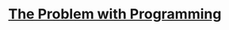 # [The Problem with Programming](https://www.technologyreview.com/2006/11/28/227399/the-problem-with-programming/)

